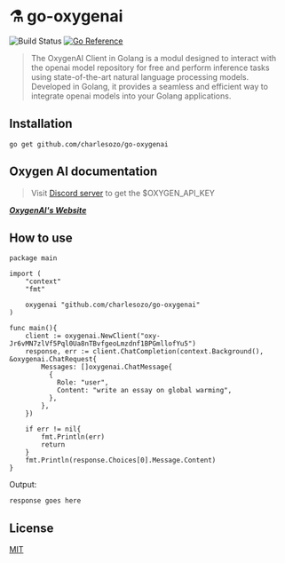 # ⚗️ go-oxygenai
![Build Status](https://github.com/hupe1980/go-huggingface/workflows/build/badge.svg) 
[![Go Reference](https://pkg.go.dev/badge/github.com/hupe1980/go-huggingface.svg)](https://pkg.go.dev/github.com/hupe1980/go-huggingface)
> The OxygenAI  Client in Golang is a modul designed to interact with the openai model repository for free and perform inference tasks using state-of-the-art natural language processing models. Developed in Golang, it provides a seamless and efficient way to integrate openai  models into your Golang applications.

## Installation
```
go get github.com/charlesozo/go-oxygenai
```
## Oxygen AI documentation
> Visit [Discord server](https://oxyapi.uk/discord "Visit OxygenAi discord server") to get the $OXYGEN_API_KEY

___[OxygenAI's Website](https://docs.oxyapi.uk "Visit OxygenAi")___

## How to use
```golang
package main

import (
	"context"
	"fmt"

	oxygenai "github.com/charlesozo/go-oxygenai"
)

func main(){
    client := oxygenai.NewClient("oxy-Jr6vMN7zlVf5Pql0Ua8nTBvfgeoLmzdnf1BPGmllofYu5")
	response, err := client.ChatCompletion(context.Background(), &oxygenai.ChatRequest{
		Messages: []oxygenai.ChatMessage{
		  {
			Role: "user",
			Content: "write an essay on global warming",
		  },
		},
	})

	if err != nil{
		fmt.Println(err)
		return
	}
	fmt.Println(response.Choices[0].Message.Content)
}
```
Output:
```text
response goes here
```



## License
[MIT](LICENCE)